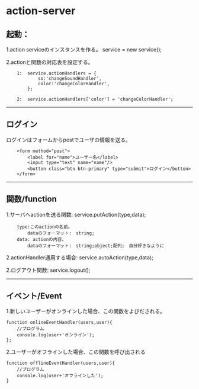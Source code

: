action-server
====================================
起動：
-------------
1.action serviceのインスタンスを作る。
		service = new service();

2.actionと関数の対応表を設定する。

		1:	service.actionHandlers = {
				so:'changeSoundHandler',
				color:'changeColorHandler',
			};
		
		2:  service.actionHandlers['color'] = 'changeColorHandler';

________________________________________________________________________
ログイン
-------------
 ログインはフォームからpostでユーザの情報を送る。
 
		<form method="post">
			<label for="name">ユーザー名</label>
			<input type="text" name="name"/>
			<button class="btn btn-primary" type="submit">ログイン</button>
		</form>
________________________________________________________________________
関数/function
-------------

1.サーバへactionを送る関数:  service.putAction(type,data);

		type:このactionの名前。
			dataのフォーマット:　string;
		data: actionの内容。
			dataのフォーマット:　string;object;配列;　自分好きなように
2.actionHandler通用する場合: service.autoAction(type,data);

2.ログアウト関数: service.logout();


_________________________________________________________________________
イベント/Event
-------------
1.新しいユーザーがオンラインした場合、この関数をよびだされる。

	function onlineEventHandler(users,user){
		//プログラム
		console.log(user+'オンライン');
	};
	
2.ユーザーがオフラインした場合、この関数を呼び出される

	function offlineEventHandler(users,user){
		//プログラム
		console.log(user+'オフラインした');
	}
